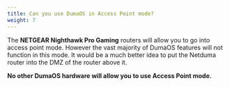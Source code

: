 ```yaml
---
title: Can you use DumaOS in Access Point mode?
weight: 7
---
```


The __NETGEAR Nighthawk Pro Gaming__ routers will allow you to go into access point mode. However the vast majority of DumaOS features will not function in this mode. It would be a much better idea to put the Netduma router into the DMZ of the router above it.

__No other DumaOS hardware will allow you to use Access Point mode.__

